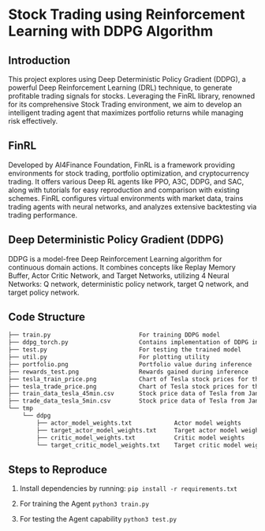# Stock Trading using Reinforcement Learning with DDPG Algorithm

## Introduction
This project explores using Deep Deterministic Policy Gradient (DDPG), a powerful Deep Reinforcement Learning (DRL) technique, to generate profitable trading signals for stocks. Leveraging the FinRL library, renowned for its comprehensive Stock Trading environment, we aim to develop an intelligent trading agent that maximizes portfolio returns while managing risk effectively.

## FinRL
Developed by AI4Finance Foundation, FinRL is a framework providing environments for stock trading, portfolio optimization, and cryptocurrency trading. It offers various Deep RL agents like PPO, A3C, DDPG, and SAC, along with tutorials for easy reproduction and comparison with existing schemes. FinRL configures virtual environments with market data, trains trading agents with neural networks, and analyzes extensive backtesting via trading performance.

## Deep Deterministic Policy Gradient (DDPG)
DDPG is a model-free Deep Reinforcement Learning algorithm for continuous domain actions. It combines concepts like Replay Memory Buffer, Actor Critic Network, and Target Networks, utilizing 4 Neural Networks: Q network, deterministic policy network, target Q network, and target policy network.


## Code Structure
```bash
├── train.py                         For training DDPG model
├── ddpg_torch.py                    Contains implementation of DDPG in PyTorch
├── test.py                          For testing the trained model
├── util.py                          For plotting utility
├── portfolio.png                    Portfolio value during inference
├── rewards_test.png                 Rewards gained during inference
├── tesla_train_price.png            Chart of Tesla stock prices for the training period
├── tesla_trade_price.png            Chart of Tesla stock prices for the inference period
├── train_data_tesla_45min.csv       Stock price data of Tesla from Jan-2015 to Dec-2022 at 45 min granularity
├── trade_data_tesla_5min.csv        Stock price data of Tesla from Jan-2023 to Oct-2023 at 5 min granularity
└── tmp
    └── ddpg
        ├── actor_model_weights.txt            Actor model weights
        ├── target_actor_model_weights.txt     Target actor model weights
        ├── critic_model_weights.txt           Critic model weights
        └── target_critic_model_weights.txt    Target critic model weights
```



## Steps to Reproduce
1. Install dependencies by running:
`pip install -r requirements.txt`

2. For training the Agent
`python3 train.py`

3. For testing the Agent capability
`python3 test.py`